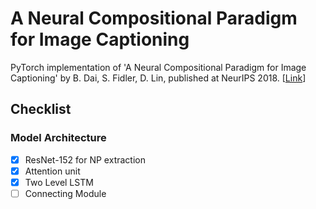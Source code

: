 # A Neural Compositional Paradigm for Image Captioning

PyTorch implementation of 'A Neural Compositional Paradigm for Image Captioning' by B. Dai, S. Fidler, D. Lin, published at NeurIPS 2018. [[Link](https://arxiv.org/abs/1810.09630)]

## Checklist
### Model Architecture
- [x] ResNet-152 for NP extraction
- [x] Attention unit
- [x] Two Level LSTM
- [ ] Connecting Module
